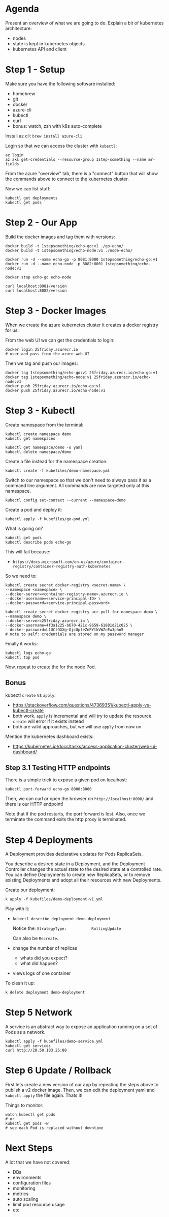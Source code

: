 # Agenda

Present an overview of what we are going to do.
Explain a bit of kubernetes architecture:
  - nodes
  - state is kept in kubernetes objects
  - kubernetes API and client


# Step 1 - Setup

Make sure you have the following software installed:
 - homebrew
 - git
 - docker
 - azure-cli
 - kubectl
 - curl
 - bonus: watch, zsh with k8s auto-complete

Install az cli: `brew install azure-cli`

Login so that we can access the cluster with `kubectl`:

    az login
    az aks get-credentials --resource-group 1step-something --name mr-fields

From the azure "overview" tab, there is a "connect" button that will show the commands above to connect to the kubernetes cluster.

Now we can list stuff:

    kubectl get deployments
    kubectl get pods


# Step 2 - Our App

Build the docker images and tag them with versions:

    docker build -t 1stepsomething/echo-go:v1 ./go-echo/
    docker build -t 1stepsomething/echo-node:v1 ./node-echo/

    docker run -d --name echo-go -p 8081:8000 1stepsomething/echo-go:v1
    docker run -d --name echo-node -p 8082:8001 1stepsomething/echo-node:v1

    docker stop echo-go echo-node

    curl localhost:8081/version
    curl localhost:8082/version

# Step 3 - Docker Images

When we create the azure kubernetes cluster it creates a docker registry for us.

From the web UI we can get the credentials to login:

    docker login 25friday.azurecr.io
    # user and pass from the azure web UI

Then we tag and push our images:

    docker tag 1stepsomething/echo-go:v1 25friday.azurecr.io/echo-go:v1
    docker tag 1stepsomething/echo-node:v1 25friday.azurecr.io/echo-node:v1
    docker push 25friday.azurecr.io/echo-go:v1
    docker push 25friday.azurecr.io/echo-node:v1

# Step 3 - Kubectl

Create namespace from the terminal:

    kubectl create namespace demo
    kubectl get namespaces

    kubectl get namespace/demo -o yaml
    kubectl delete namespace/demo

Create a file instead for the namespace creation:

    kubectl create -f kubefiles/demo-namespace.yml

Switch to our namespace so that we don't need to always pass it as a command line argument.
All commands are now targeted only at this namespace.

    kubectl config set-context --current --namespace=demo

Create a pod and deploy it:

    kubectl apply -f kubefiles/go-pod.yml

What is going on?

    kubectl get pods
    kubectl describe pods echo-go

This will fail because:

 * `https://docs.microsoft.com/en-us/azure/container-registry/container-registry-auth-kubernetes`

So we need to:

    kubectl create secret docker-registry <secret-name> \
    --namespace <namespace> \
    --docker-server=<container-registry-name>.azurecr.io \
    --docker-username=<service-principal-ID> \
    --docker-password=<service-principal-password>

    kubectl create secret docker-registry acr-pull-for-namespace-demo \
    --namespace demo \
    --docker-server=25friday.azurecr.io \
    --docker-username=4f3a1225-b670-421c-9659-61881d21c025 \
    --docker-password=L1UCtOGXg~OjcUpleZnPYtkVWZnEw3pho5
    # note to self: credentials are stored on my password manager

Finally it works:

    kubectl logs echo-go
    kubectl top pod

Now, repeat to create the for the node Pod.


## Bonus

kubectl `create` vs `apply`: 

 * https://stackoverflow.com/questions/47369351/kubectl-apply-vs-kubectl-create
 * both work.
`apply` is incremental and will try to update the resource.
`create` will error if it exists instead
 * both are valid approaches, but we will use `apply` from now on

Mention the kubernetes dashboard exists:
 * https://kubernetes.io/docs/tasks/access-application-cluster/web-ui-dashboard/

## Step 3.1 Testing HTTP endpoints

There is a simple trick to expose a given pod on localhost:

    kubectl port-forward echo-go 8000:8000

Then, we can curl or open the browser on `http://localhost:8000/` and there is our HTTP endpoint!

Note that if the pod restarts, the port forward is lost.
Also, once we terminate the command exits the http proxy is terminated.


# Step 4 Deployments

A Deployment provides declarative updates for Pods ReplicaSets.

You describe a desired state in a Deployment, and the Deployment Controller changes the actual state to the desired state at a controlled rate.
You can define Deployments to create new ReplicaSets, or to remove existing Deployments and adopt all their resources with new Deployments.

Create our deployment:

    k apply -f kubefiles/demo-deployment-v1.yml

Play with it:

 * `kubectl describe deployment demo-deployment`

    Notice the: `StrategyType:           RollingUpdate`

    Can also be `Recreate`.
 * change the number of replicas
   * whats did you expect?
   * what did happen?
 * views logs of one container

To clean it up:

    k delete deployment demo-deployment

# Step 5 Network

A service is an abstract way to expose an application running on a set of Pods as a network.

    kubectl apply -f kubefiles/demo-service.yml
    kubectl get services
    curl http://20.50.103.25:80

# Step 6 Update / Rollback

First lets create a new version of our app by repeating the steps above to publish a v2 docker image.
Then, we can edit the deployment yaml and `kubectl apply` the file again.
Thats it!

Things to monitor:

    watch kubectl get pods
    # or
    kubectl get pods -w
    # see each Pod is replaced without downtime

# Next Steps

A lot that we have not covered:

 - DBs
 - environments
 - configuration files
 - monitoring
 - metrics
 - auto scaling
 - limit pod resource usage
 - etc
